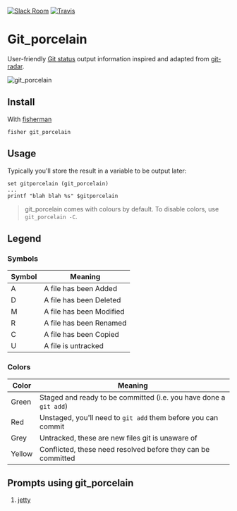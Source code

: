 [![Slack Room][slack-badge]][slack-link]
[![Travis][travis-badge]][travis-link]

# Git_porcelain

User-friendly [Git status] output information inspired and adapted from [git-radar].

![git_porcelain]

## Install

With [fisherman]

```
fisher git_porcelain
```

## Usage

Typically you'll store the result in a variable to be output later:

```
set gitporcelain (git_porcelain)
...
printf "blah blah %s" $gitporcelain
```

> git_porcelain comes with colours by default. To disable colors, use `git_porcelain -C`.

## Legend

### Symbols

Symbol  | Meaning
--------|--------
A       | A file has been Added
D       | A file has been Deleted
M       | A file has been Modified
R       | A file has been Renamed
C       | A file has been Copied
U       | A file is untracked

### Colors

Color   | Meaning
--------|--------
Green   | Staged and ready to be committed (i.e. you have done a `git add`)
Red     | Unstaged, you'll need to `git add` them before you can commit
Grey    | Untracked, these are new files git is unaware of
Yellow  | Conflicted, these need resolved before they can be committed

## Prompts using git_porcelain

1. [jetty]

[Git status]: https://git-scm.com/docs/git-status
[git_porcelain]: http://i.imgur.com/EvA0dNI.png

[slack-link]: https://fisherman-wharf.herokuapp.com/
[slack-badge]: https://fisherman-wharf.herokuapp.com/badge.svg
[travis-badge]: https://img.shields.io/travis/fisherman/git_porcelain.svg
[travis-link]: https://travis-ci.org/fisherman/git_porcelain
[fisherman]: https://github.com/fisherman/fisherman
[git-radar]:https://github.com/michaeldfallen/git-radar

[jetty]:https://github.com/jethrokuan/jetty
